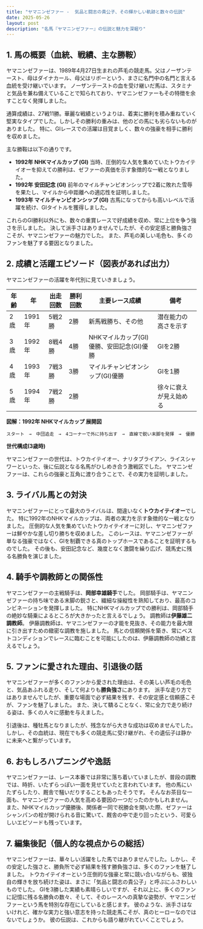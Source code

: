 ```yaml
---
title: "ヤマニンゼファー -  気品と闘志の貴公子、その輝かしい軌跡と数々の伝説"
date: 2025-05-26
layout: post
description: "名馬『ヤマニンゼファー』の伝説と魅力を深堀り"
---
```


## 1. 馬の概要（血統、戦績、主な勝鞍）

ヤマニンゼファーは、1989年4月27日生まれの芦毛の競走馬。父はノーザンテースト、母はダイナカール、母父はリボーという、まさに名門中の名門と言える血統を受け継いでいます。  ノーザンテーストの血を受け継いだ馬は、スタミナと気品を兼ね備えていることで知られており、ヤマニンゼファーもその特徴を余すことなく発揮しました。

通算成績は、27戦11勝。華麗な戦績というよりは、着実に勝利を積み重ねていく堅実なタイプでした。しかしその勝利の重みは、他のどの馬にも劣らないものがありました。  特に、GIレースでの活躍は目覚ましく、数々の強豪を相手に勝利を収めました。

主な勝鞍は以下の通りです。

* **1992年  NHKマイルカップ (GI)**  当時、圧倒的な人気を集めていたトウカイテイオーを抑えての勝利は、ゼファーの真価を示す象徴的な一戦となりました。
* **1992年  安田記念 (GI)**  前年のマイルチャンピオンシップで2着に敗れた雪辱を果たし、マイルから中距離への適応性を証明しました。
* **1993年  マイルチャンピオンシップ (GI)**  古馬になってからも高いレベルで活躍を続け、GIタイトルを獲得しました。

これらのGI勝利以外にも、数々の重賞レースで好成績を収め、常に上位を争う強さを示しました。  決して派手さはありませんでしたが、その安定感と勝負強さこそが、ヤマニンゼファーの魅力でした。  また、芦毛の美しい毛色も、多くのファンを魅了する要因となりました。


## 2. 成績と活躍エピソード（図表があれば出力）

ヤマニンゼファーの活躍を年代別に見ていきましょう。

| 年齢 | 年 | 出走回数 | 勝利回数 | 主要レース成績 | 備考 |
|---|---|---|---|---|---|
| 2歳 | 1991年 | 5戦2勝 | 2勝 | 新馬戦勝ち、その他 |  潜在能力の高さを示す |
| 3歳 | 1992年 | 8戦4勝 | 4勝 | NHKマイルカップ(GI)優勝、安田記念(GI)優勝 |  GIを2勝 |
| 4歳 | 1993年 | 7戦3勝 | 3勝 | マイルチャンピオンシップ(GI)優勝 |  GIを1勝 |
| 5歳 | 1994年 | 7戦2勝 | 2勝 |  |  徐々に衰えが見え始める |


**図解：1992年 NHKマイルカップ 展開図**

```
スタート　→　中団追走　→　4コーナーで外に持ち出す　→　直線で鋭い末脚を発揮　→　優勝
```

**世代構成(3歳時)**

ヤマニンゼファーの世代は、トウカイテイオー、ナリタブライアン、ライスシャワーといった、後に伝説となる名馬がひしめき合う激戦区でした。  ヤマニンゼファーは、これらの強豪と互角に渡り合うことで、その実力を証明しました。


## 3. ライバル馬との対決

ヤマニンゼファーにとって最大のライバルは、間違いなく**トウカイテイオー**でした。  特に1992年のNHKマイルカップは、両者の実力を示す象徴的な一戦となりました。  圧倒的な人気を集めていたトウカイテイオーに対し、ヤマニンゼファーは鮮やかな差し切り勝ちを収めました。  このレースは、ヤマニンゼファーが単なる強豪ではなく、GIを制覇できる真のトップホースであることを証明するものでした。  その後も、安田記念など、幾度となく激闘を繰り広げ、競馬史に残る名勝負を演じました。


## 4. 騎手や調教師との関係性

ヤマニンゼファーの主戦騎手は、**岡部幸雄騎手**でした。  岡部騎手は、ヤマニンゼファーの持ち味である末脚の鋭さと、繊細な操縦性を熟知しており、最高のコンビネーションを発揮しました。  特にNHKマイルカップでの勝利は、岡部騎手の絶妙な騎乗によるところが大きかったと言えるでしょう。  調教師は**伊藤雄二調教師**。  伊藤調教師は、ヤマニンゼファーの才能を見抜き、その能力を最大限に引き出すための緻密な調教を施しました。  馬との信頼関係を築き、常にベストコンディションでレースに臨むことを可能にしたのは、伊藤調教師の功績と言えるでしょう。


## 5. ファンに愛された理由、引退後の話

ヤマニンゼファーが多くのファンから愛された理由は、その美しい芦毛の毛色と、気品あふれる走り、そして何よりも**勝負強さ**にあります。  派手な走り方ではありませんでしたが、重要な場面で必ず結果を残す、その安定感と信頼感こそが、ファンを魅了しました。  また、決して驕ることなく、常に全力で走り続ける姿は、多くの人々に感動を与えました。

引退後は、種牡馬となりましたが、残念ながら大きな成功は収めませんでした。  しかし、その血統は、現在でも多くの競走馬に受け継がれ、その遺伝子は静かに未来へと繋がっています。


## 6. おもしろハプニングや逸話

ヤマニンゼファーは、レース本番では非常に落ち着いていましたが、普段の調教では、時折、いたずらっぽい一面を見せていたと言われています。  他の馬にいたずらしたり、厩舎で騒いだりすることもあったそうです。  そんなお茶目な一面も、ヤマニンゼファーの人気を高める要因の一つだったのかもしれません。  また、NHKマイルカップ優勝後、関係者一同で祝勝会を開いた際、ゼファーはシャンパンの栓が開けられる音に驚いて、厩舎の中で走り回ったという、可愛らしいエピソードも残っています。


## 7. 編集後記（個人的な視点からの総括）

ヤマニンゼファーは、華々しい活躍をした馬ではありませんでした。しかし、その安定した強さと、勝負所で必ず結果を残す勝負強さは、多くのファンを魅了しました。  トウカイテイオーという圧倒的な強豪と常に競い合いながらも、彼独自の輝きを放ち続けた姿は、まさに「気品と闘志の貴公子」と呼ぶにふさわしいものでした。  GIを3勝した実績も素晴らしいですが、それ以上に、多くのファンに記憶に残る名勝負の数々、そして、そのレースへの真摯な姿勢が、ヤマニンゼファーという馬を特別な存在にしていると感じます。  彼のような、派手さはないけれど、確かな実力と強い意志を持った競走馬こそが、真のヒーローなのではないでしょうか。  彼の伝説は、これからも語り継がれていくことでしょう。
